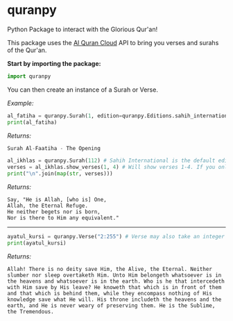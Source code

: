 # quranpy
Python Package to interact with the Glorious Qur'an!

This package uses the [Al Quran Cloud](https://alquran.cloud/) API to bring you verses and surahs of the Qur'an.


**Start by importing the package:**
```py
import quranpy
```

You can then create an instance of a Surah or Verse.

*Example:*
```py
al_fatiha = quranpy.Surah(1, edition=quranpy.Editions.sahih_international)
print(al_fatiha)
```

*Returns:*
```py
Surah Al-Faatiha - The Opening
```

```py
al_ikhlas = quranpy.Surah(112) # Sahih International is the default edition
verses = al_ikhlas.show_verses(1, 4) # Will show verses 1-4. If you only want one verse, the second argument is not necessary
print("\n".join(map(str, verses)))
```

*Returns:*
```
Say, "He is Allah, [who is] One,
Allah, the Eternal Refuge.
He neither begets nor is born,
Nor is there to Him any equivalent."
```
<hr>

```py
ayatul_kursi = quranpy.Verse("2:255") # Verse may also take an integer as it's first argument. `Verse(262)` would accomplish the same thing here.
print(ayatul_kursi)
```

*Returns:*
```
Allah! There is no deity save Him, the Alive, the Eternal. Neither slumber nor sleep overtaketh Him. Unto Him belongeth whatsoever is in the heavens and whatsoever is in the earth. Who is he that intercedeth with Him save by His leave? He knoweth that which is in front of them and that which is behind them, while they encompass nothing of His knowledge save what He will. His throne includeth the heavens and the earth, and He is never weary of preserving them. He is the Sublime, the Tremendous.
```

